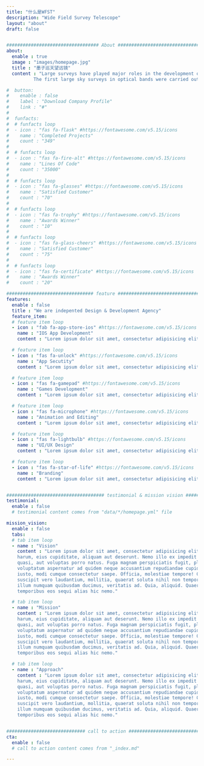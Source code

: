 ```yaml
---
title: "什么是WFST"
description: "Wide Field Survey Telescope"
layout: "about"
draft: false


################################## About #####################################
about:
  enable : true
  image : "images/homepage.jpg"
  title : "墨子巡天望远镜"
  content : "Large surveys have played major roles in the development of all fields of the astronomy since later 1950s. 
          The first large sky surveys in optical bands were carried out from 1950s through 1980s with 1.2m Schmidt telescope of Palomar observatory in the northern hemisphere (Palomar Observatory Sky Surveys (POSS) I and II and UK Schmidt telescope at AAO and the ESO Schmidt telescope in Chile in the southern sky. Two micron all sky survey (2MASS) covering three near-infrared bands was completed in 2001 with a pair of matched 1.3m diameter telescopes (Arizona and Chile). These large sky surveys served as important sources of discovery from solar systems to galaxies and quasars for dozens."

#  button:
#    enable : false
#    label : "Download Company Profile"
#    link : "#"
#
#  funfacts:
#  # funfacts loop
#  - icon : "fas fa-flask" #https://fontawesome.com/v5.15/icons
#    name : "Completed Projects"
#    count : "349"
#
#  # funfacts loop
#  - icon : "fas fa-fire-alt" #https://fontawesome.com/v5.15/icons
#    name : "Lines Of Code"
#    count : "35000"
#
#  # funfacts loop
#  - icon : "fas fa-glasses" #https://fontawesome.com/v5.15/icons
#    name : "Satisfied Customer"
#    count : "70"
#
#  # funfacts loop
#  - icon : "fas fa-trophy" #https://fontawesome.com/v5.15/icons
#    name : "Awards Winner"
#    count : "10"
#
#  # funfacts loop
#  - icon : "fas fa-glass-cheers" #https://fontawesome.com/v5.15/icons
#    name : "Satisfied Customer"
#    count : "75"
#
#  # funfacts loop
#  - icon : "fas fa-certificate" #https://fontawesome.com/v5.15/icons
#    name : "Awards Winner"
#    count : "20"

################################ feature #####################################
features:
  enable : false
  title : "We are indepented Design & Development Agency"
  feature_item:
  # feature item loop
  - icon : "fab fa-app-store-ios" #https://fontawesome.com/v5.15/icons
    name : "IOS App Development"
    content : "Lorem ipsum dolor sit amet, consectetur adipisicing elit, sed do eiusmod tempor incididunt ut"

  # feature item loop
  - icon : "fas fa-unlock" #https://fontawesome.com/v5.15/icons
    name : "App Secutity"
    content : "Lorem ipsum dolor sit amet, consectetur adipisicing elit, sed do eiusmod tempor incididunt ut"

  # feature item loop
  - icon : "fas fa-gamepad" #https://fontawesome.com/v5.15/icons
    name : "Games Development"
    content : "Lorem ipsum dolor sit amet, consectetur adipisicing elit, sed do eiusmod tempor incididunt ut"

  # feature item loop
  - icon : "fas fa-microphone" #https://fontawesome.com/v5.15/icons
    name : "Animation and Editing"
    content : "Lorem ipsum dolor sit amet, consectetur adipisicing elit, sed do eiusmod tempor incididunt ut"

  # feature item loop
  - icon : "fas fa-lightbulb" #https://fontawesome.com/v5.15/icons
    name : "UI/UX Design"
    content : "Lorem ipsum dolor sit amet, consectetur adipisicing elit, sed do eiusmod tempor incididunt ut"

  # feature item loop
  - icon : "fas fa-star-of-life" #https://fontawesome.com/v5.15/icons
    name : "Branding"
    content : "Lorem ipsum dolor sit amet, consectetur adipisicing elit, sed do eiusmod tempor incididunt ut"


#################################### testimonial & mission vision #######################################
testimonial:
  enable : false
  # testimonial content comes from "data/*/homepage.yml" file

mission_vision:
  enable : false
  tabs:
  # tab item loop
  - name : "Vision"
    content : "Lorem ipsum dolor sit amet, consectetur adipisicing elit. Inventore nobis ducimus facere repellat
    harum, eius cupiditate, aliquam aut deserunt. Nemo illo ex impedit autem quod nobis architecto, velit
    quasi, aut voluptas porro natus. Fuga magnam perspiciatis fugit, placeat possimus officia non ducimus
    voluptatum aspernatur ad quidem neque accusantium repudiandae cupiditate nobis corporis, cum facere
    iusto, modi cumque consectetur saepe. Officia, molestiae tempore! Consequatur ipsa consequuntur saepe
    suscipit vero laudantium, mollitia, quaerat soluta nihil non tempore, quos dignissimos quasi ab officiis
    illum numquam quibusdam ducimus, veritatis ad. Quia, aliquid. Quaerat quos ducimus ipsam amet minus
    temporibus eos sequi alias hic nemo."

  # tab item loop
  - name : "Mission"
    content : "Lorem ipsum dolor sit amet, consectetur adipisicing elit. Inventore nobis ducimus facere repellat
    harum, eius cupiditate, aliquam aut deserunt. Nemo illo ex impedit autem quod nobis architecto, velit
    quasi, aut voluptas porro natus. Fuga magnam perspiciatis fugit, placeat possimus officia non ducimus
    voluptatum aspernatur ad quidem neque accusantium repudiandae cupiditate nobis corporis, cum facere
    iusto, modi cumque consectetur saepe. Officia, molestiae tempore! Consequatur ipsa consequuntur saepe
    suscipit vero laudantium, mollitia, quaerat soluta nihil non tempore, quos dignissimos quasi ab officiis
    illum numquam quibusdam ducimus, veritatis ad. Quia, aliquid. Quaerat quos ducimus ipsam amet minus
    temporibus eos sequi alias hic nemo."

  # tab item loop
  - name : "Approach"
    content : "Lorem ipsum dolor sit amet, consectetur adipisicing elit. Inventore nobis ducimus facere repellat
    harum, eius cupiditate, aliquam aut deserunt. Nemo illo ex impedit autem quod nobis architecto, velit
    quasi, aut voluptas porro natus. Fuga magnam perspiciatis fugit, placeat possimus officia non ducimus
    voluptatum aspernatur ad quidem neque accusantium repudiandae cupiditate nobis corporis, cum facere
    iusto, modi cumque consectetur saepe. Officia, molestiae tempore! Consequatur ipsa consequuntur saepe
    suscipit vero laudantium, mollitia, quaerat soluta nihil non tempore, quos dignissimos quasi ab officiis
    illum numquam quibusdam ducimus, veritatis ad. Quia, aliquid. Quaerat quos ducimus ipsam amet minus
    temporibus eos sequi alias hic nemo."


############################# call to action #################################
cta:
  enable : false
  # call to action content comes from "_index.md"

---
```


